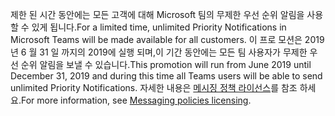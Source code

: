 <span data-ttu-id="85813-101">제한 된 시간 동안에는 모든 고객에 대해 Microsoft 팀의 무제한 우선 순위 알림을 사용할 수 있게 됩니다.</span><span class="sxs-lookup"><span data-stu-id="85813-101">For a limited time, unlimited Priority Notifications in Microsoft Teams will be made available for all customers.</span></span> <span data-ttu-id="85813-102">이 프로 모션은 2019 년 6 월 31 일 까지의 2019에 실행 되며,이 기간 동안에는 모든 팀 사용자가 무제한 우선 순위 알림을 보낼 수 있습니다.</span><span class="sxs-lookup"><span data-stu-id="85813-102">This promotion will run from June 2019 until December 31, 2019 and during this time all Teams users will be able to send unlimited Priority Notifications.</span></span> <span data-ttu-id="85813-103">자세한 내용은 [메시징 정책 라이선스](../teams-add-on-licensing/pri-message.md)를 참조 하세요.</span><span class="sxs-lookup"><span data-stu-id="85813-103">For more information, see [Messaging policies licensing](../teams-add-on-licensing/pri-message.md).</span></span> 